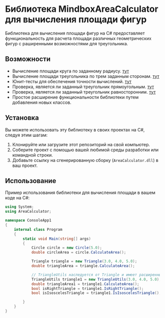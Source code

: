 # Библиотека MindboxAreaCalculator для вычисления площади фигур

 
Библиотека для вычисления площади фигур на C# предоставляет функциональность для расчета площади различных геометрических фигур с раширенными возможностями для треугольника. 

## Возможности

- Вычисление площади круга по заданному радиусу. [тут](./AreaCalculator/Implementations/Circle/Circle.cs)
- Вычисление площади треугольника по трем заданным сторонам. [тут](./AreaCalculator/Implementations/Triangle/Triangle.cs)
- Юнит-тесты для обеспечения точности вычислений. [тут](./AreaCalculatorUnitTests/Tests)
- Проверка, является ли заданный треугольник прямоугольным. [тут](./AreaCalculator/Implementations/Triangle/TriangleUtils.cs)
- Проверка, является ли заданный треугольник равносторонним. [тут](./AreaCalculator/Implementations/Triangle/TriangleUtils.cs)
- Простое расширение функциональности библиотеки путем добавления новых классов.

## Установка

Вы можете использовать эту библиотеку в своих проектах на C#, следуя этим шагам:

1. Клонируйте или загрузите этот репозиторий на свой компьютер.
2. Соберите проект с помощью вашей любимой среды разработки или командной строки.
3. Добавьте ссылку на сгенерированную сборку (`AreaCalculator.dll`) в ваш проект.

## Использование

Пример использования библиотеки для вычисления площади в вашем коде на C#:

```csharp
using System;
using AreaCalculator;

namespace ConsoleApp1
{
    internal class Program
    {
        static void Main(string[] args)
        {
            Circle circle = new Circle(5.0);
            double circleArea = circle.CalculateArea();

            Triangle triangle = new Triangle(3.0, 4.0, 5.0);
            double triangleArea = triangle.CalculateArea();

            // TriangleUtils наследуется от Triangle и имеет расширенный фунционал
            TriangleUtils triangle1 = new TriangleUtils(3.0, 4.0, 5.0);
            double triangleArea1 = triangle1.CalculateArea();
            bool isRightTriangle = triangle1.IsRightTriangle();
            bool isIsoscelesTriangle = triangle1.IsIsoscelesTriangle();

        }
    }
}
